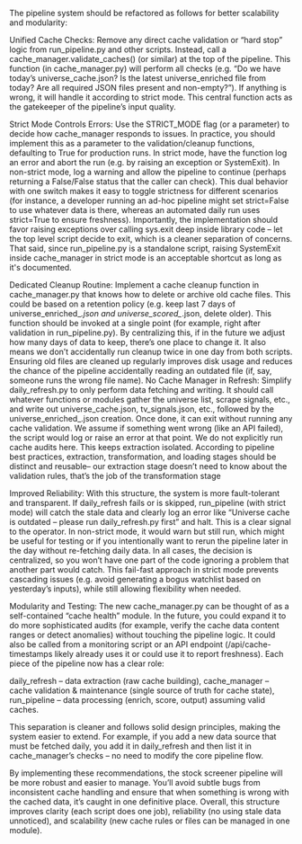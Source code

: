 The pipeline system should be refactored as follows for better scalability and modularity:

Unified Cache Checks: Remove any direct cache validation or “hard stop” logic from run_pipeline.py and other scripts. Instead, call a cache_manager.validate_caches() (or similar) at the top of the pipeline. This function (in cache_manager.py) will perform all checks (e.g. “Do we have today’s universe_cache.json? Is the latest universe_enriched file from today? Are all required JSON files present and non-empty?”). If anything is wrong, it will handle it according to strict mode. This central function acts as the gatekeeper of the pipeline’s input quality.

Strict Mode Controls Errors: Use the STRICT_MODE flag (or a parameter) to decide how cache_manager responds to issues. In practice, you should implement this as a parameter to the validation/cleanup functions, defaulting to True for production runs. In strict mode, have the function log an error and abort the run (e.g. by raising an exception or SystemExit). In non-strict mode, log a warning and allow the pipeline to continue (perhaps returning a False/False status that the caller can check). This dual behavior with one switch makes it easy to toggle strictness for different scenarios (for instance, a developer running an ad-hoc pipeline might set strict=False to use whatever data is there, whereas an automated daily run uses strict=True to ensure freshness). Importantly, the implementation should favor raising exceptions over calling sys.exit deep inside library code – let the top level script decide to exit, which is a cleaner separation of concerns. That said, since run_pipeline.py is a standalone script, raising SystemExit inside cache_manager in strict mode is an acceptable shortcut as long as it's documented.

Dedicated Cleanup Routine: Implement a cache cleanup function in cache_manager.py that knows how to delete or archive old cache files. This could be based on a retention policy (e.g. keep last 7 days of universe_enriched_*.json and universe_scored_*.json, delete older). This function should be invoked at a single point (for example, right after validation in run_pipeline.py). By centralizing this, if in the future we adjust how many days of data to keep, there’s one place to change it. It also means we don’t accidentally run cleanup twice in one day from both scripts. Ensuring old files are cleaned up regularly improves disk usage and reduces the chance of the pipeline accidentally reading an outdated file (if, say, someone runs the wrong file name).
No Cache Manager in Refresh: Simplify daily_refresh.py to only perform data fetching and writing. It should call whatever functions or modules gather the universe list, scrape signals, etc., and write out universe_cache.json, tv_signals.json, etc., followed by the universe_enriched_<date>.json creation. Once done, it can exit without running any cache validation. We assume if something went wrong (like an API failed), the script would log or raise an error at that point. We do not explicitly run cache audits here. This keeps extraction isolated. According to pipeline best practices, extraction, transformation, and loading stages should be distinct and reusable– our extraction stage doesn’t need to know about the validation rules, that’s the job of the transformation stage
 
Improved Reliability: With this structure, the system is more fault-tolerant and transparent. If daily_refresh fails or is skipped, run_pipeline (with strict mode) will catch the stale data and clearly log an error like “Universe cache is outdated – please run daily_refresh.py first” and halt. This is a clear signal to the operator. In non-strict mode, it would warn but still run, which might be useful for testing or if you intentionally want to rerun the pipeline later in the day without re-fetching daily data. In all cases, the decision is centralized, so you won’t have one part of the code ignoring a problem that another part would catch. This fail-fast approach in strict mode prevents cascading issues (e.g. avoid generating a bogus watchlist based on yesterday’s inputs), while still allowing flexibility when needed.

Modularity and Testing: The new cache_manager.py can be thought of as a self-contained “cache health” module. In the future, you could expand it to do more sophisticated audits (for example, verify the cache data content ranges or detect anomalies) without touching the pipeline logic. It could also be called from a monitoring script or an API endpoint (/api/cache-timestamps likely already uses it or could use it to report freshness). Each piece of the pipeline now has a clear role:

daily_refresh – data extraction (raw cache building),
cache_manager – cache validation & maintenance (single source of truth for cache state),
run_pipeline – data processing (enrich, score, output) assuming valid caches.

This separation is cleaner and follows solid design principles, making the system easier to extend. For example, if you add a new data source that must be fetched daily, you add it in daily_refresh and then list it in cache_manager’s checks – no need to modify the core pipeline flow.

By implementing these recommendations, the stock screener pipeline will be more robust and easier to manage. You’ll avoid subtle bugs from inconsistent cache handling and ensure that when something is wrong with the cached data, it’s caught in one definitive place. Overall, this structure improves clarity (each script does one job), reliability (no using stale data unnoticed), and scalability (new cache rules or files can be managed in one module).